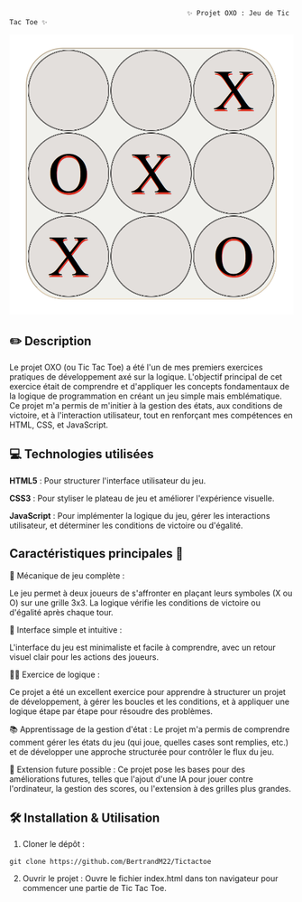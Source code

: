                                                 ✨ Projet OXO : Jeu de Tic Tac Toe ✨


 ![preview](assets/preview.png)



## ✏️ Description
Le projet OXO (ou Tic Tac Toe) a été l'un de mes premiers exercices pratiques de développement axé sur la logique. L'objectif principal de cet exercice était de comprendre et d'appliquer les concepts fondamentaux de la logique de programmation en créant un jeu simple mais emblématique. Ce projet m'a permis de m'initier à la gestion des états, aux conditions de victoire, et à l'interaction utilisateur, tout en renforçant mes compétences en HTML, CSS, et JavaScript.

## 💻 Technologies utilisées
**HTML5** : Pour structurer l'interface utilisateur du jeu.

**CSS3** : Pour styliser le plateau de jeu et améliorer l'expérience visuelle.

**JavaScript** : Pour implémenter la logique du jeu, gérer les interactions utilisateur, et déterminer les conditions de victoire ou d'égalité.

## Caractéristiques principales 🚀

🎯 Mécanique de jeu complète :

Le jeu permet à deux joueurs de s'affronter en plaçant leurs symboles (X ou O) sur une grille 3x3. La logique vérifie les conditions de victoire ou d'égalité après chaque tour.

🎨 Interface simple et intuitive :

L'interface du jeu est minimaliste et facile à comprendre, avec un retour visuel clair pour les actions des joueurs.

🧑‍🏫 Exercice de logique :

Ce projet a été un excellent exercice pour apprendre à structurer un projet de développement, à gérer les boucles et les conditions, et à appliquer une logique étape par étape pour résoudre des problèmes.

📚 Apprentissage de la gestion d'état :
Le projet m'a permis de comprendre comment gérer les états du jeu (qui joue, quelles cases sont remplies, etc.) et de développer une approche structurée pour contrôler le flux du jeu.

🔄 Extension future possible :
Ce projet pose les bases pour des améliorations futures, telles que l'ajout d'une IA pour jouer contre l'ordinateur, la gestion des scores, ou l'extension à des grilles plus grandes.

## 🛠️ Installation & Utilisation
1. Cloner le dépôt :


```
git clone https://github.com/BertrandM22/Tictactoe

```



2. Ouvrir le projet :
Ouvre le fichier index.html dans ton navigateur pour commencer une partie de Tic Tac Toe.

